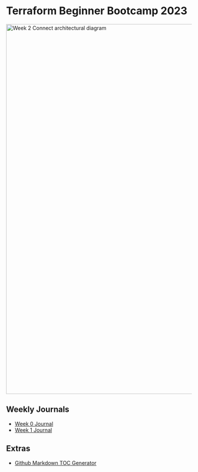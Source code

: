 # Terraform Beginner Bootcamp 2023

<img width="1002" alt="Week 2 Connect architectural diagram" src="https://github.com/ITPhilCloud/terraform-beginner-bootcamp-2023/assets/138229038/6d3e75d8-f17a-4f55-8604-81f77fabab36">


## Weekly Journals 
- [Week 0 Journal](journal/week0.md)
- [Week 1 Journal](journal/week1.md)

## Extras
- [Github Markdown TOC Generator](https://ecotrust-canada.github.io/markdown-toc/)
